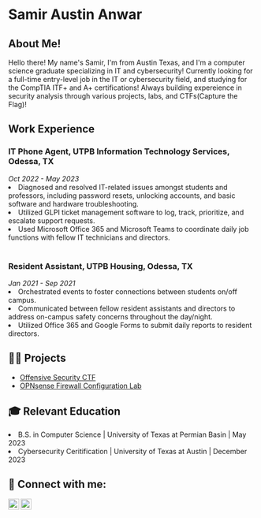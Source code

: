 <h1><b>Samir Austin Anwar</b></h1>

<h2>About Me!</h2>
<p>Hello there! My name's Samir, I'm from Austin Texas, and I'm a computer science graduate specializing in IT and cybersecurity! Currently looking for a full-time entry-level job in the IT or cybersecurity field, and studying for the CompTIA ITF+ and A+ certifications! Always building expereience in security analysis through various projects, labs, and CTFs(Capture the Flag)!</p>

<h2>Work Experience</h2>
<h3>IT Phone Agent, UTPB Information Technology Services, Odessa, TX</h3>
<i>Oct 2022 - May 2023</i>
<li>Diagnosed and resolved IT-related issues amongst students and professors, including password resets, unlocking accounts, and basic software and hardware troubleshooting.</li>
<li>Utilized GLPI ticket management software to log, track, prioritize, and escalate support requests.</li>
<li>Used Microsoft Office 365 and Microsoft Teams to coordinate daily job functions with fellow IT technicians and directors.</li>

<br>

<h3>Resident Assistant, UTPB Housing, Odessa, TX</h3>
<i>Jan 2021 - Sep 2021</i>
<li>Orchestrated events to foster connections between students on/off campus.</li>
<li>Communicated between fellow resident assistants and directors to address on-campus safety concerns throughout the day/night.</li>
<li>Utilized Office 365 and Google Forms to submit daily reports to resident directors.</li>

<h2>👨‍💻 Projects</h2>

- [Offensive Security CTF](https://github.com/itsamirac1e/Offensive_Security_CTF_UT-A)
- [OPNsense Firewall Configuration Lab](https://github.com/itsamirac1e/OPNsense-Configuration-Project/blob/main/README.md)

<h2>🎓 Relevant Education</h2>

<li>B.S. in Computer Science | University of Texas at Permian Basin | May 2023</li>
<li>Cybersecurity Ceritification | University of Texas at Austin | December 2023</li>
  
<h2> 🤳 Connect with me:</h2>

[<img align="left" alt="SamirAnwar | LinkedIn" width="22px" src="https://cdn.jsdelivr.net/npm/simple-icons@v3/icons/linkedin.svg" />][linkedin]
[<img align="left" alt="SamirAnwar | Instagram" width="22px" src="https://cdn.jsdelivr.net/npm/simple-icons@v3/icons/instagram.svg" />][instagram]


[linkedin]: https://www.linkedin.com/in/samir-anwar-8472ckj
[instagram]: https://www.instagram.com/urfriendsamir/
